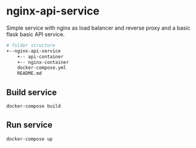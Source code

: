 # nginx-api-service
Simple service with nginx as load balancer and reverse proxy and a basic flask basic API service.

```bash
# folder structure
+--nginx-api-service
    +-- api-container
    +-- nginx-container
    docker-compose.yml
    README.md
```

## Build service 
```bash
docker-compose build
```
## Run service 
```bash
docker-compose up
```
